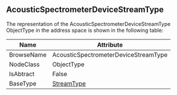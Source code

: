 <!-- objecttype -->
## AcousticSpectrometerDeviceStreamType

The representation of the AcousticSpectrometerDeviceStreamType ObjectType in the address space is shown in the following table:  

|Name|Attribute|
|---|---|
|BrowseName|AcousticSpectrometerDeviceStreamType|
|NodeClass|ObjectType|
|IsAbtract|False|
|BaseType|[StreamType](../../ObjectTypes/StreamType/readme.md)|


